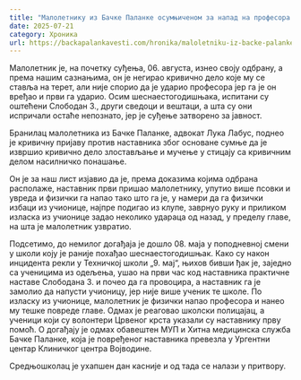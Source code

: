 ```yaml
---
title: "Малолетнику из Бачке Паланке осумњиченом за напад на професора Зорића стиже пресуда"
date: 2025-07-21
category: Хроника
url: https://backapalankavesti.com/hronika/maloletniku-iz-backe-palanke-osumnjicenom-za-napad-na-profesora-zorica-stize-presuda/
---
```


Малолетник је, на почетку суђења, 06. августа, изнео своју одбрану, а према нашим сазнањима, он је негирао кривично дело које му се ставља на терет, али није спорио да је ударио професора јер га је он вређао и први га ударио. Осим шеснаестогодишњака, испитани су оштећени Слободан З., други сведоци и вештаци, а шта су они испричали остаће непознато, јер је суђење затворено за јавност.

Бранилац малолетника из Бачке Паланке, адвокат Лука Лабус, поднео је кривичну пријаву против наставника због основане сумње да је извршио кривично дело злостављање и мучење у стицају са кривичним делом насилничко понашање.

Он је за наш лист изјавио да је, према доказима којима одбрана располаже, наставник први пришао малолетнику, упутио више псовки и увреда и физички га напао тако што га је, у намери да га физички избаци из учионице, најпре подигао из клупе, заврнуо руку и приликом изласка из учионице задао неколико удараца од назад, у пределу главе, на шта је малолетник узвратио.

Подсетимо, до немилог догађаја је дошло 08. маја у поподневној смени у школи коју је раније похађао шеснаестогодишњак. Како су након инцидента рекли у Техничкој школи „9. мај“, њихов бивши ђак је, заједно са ученицима из одељења, ушао на први час код наставника практичне наставе Слободана З. и почео да га провоцира, а наставник га је замолио да напусти учионицу, јер није више ученик те школе. По изласку из учионице, малолетник је физички напао професора и нанео му тешке повреде главе. Одмах је реаговао школски полицајац, а ученици који су волонтери Црвеног крста указали су наставнику прву помоћ. О догађају је одмах обавештен МУП и Хитна медицинска служба Бачке Паланке, која је повређеног наставника превезла у Ургентни центар Клиничког центра Војводине.

Средњошколац је ухапшен дан касније и од тада се налази у притвору.
